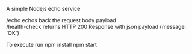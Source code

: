 A simple Nodejs echo service  
  
/echo echos back the request body payload   
/health-check returns HTTP 200 Response with json payload {message: 'OK'}

To execute run
npm install
npm start
